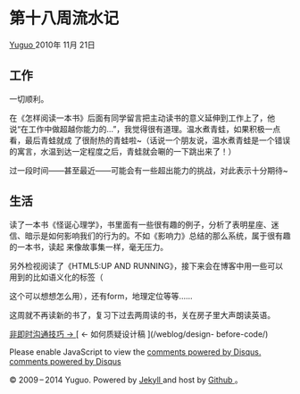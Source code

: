 #  第十八周流水记

[ Yuguo ](http://yuguo.us) 2010年 11月 21日

##  工作

一切顺利。

在《怎样阅读一本书》后面有同学留言把主动读书的意义延伸到工作上了，他说“在工作中做超越你能力的…”，我觉得很有道理。温水煮青蛙，如果积极一点看，最后青蛙就成
了很耐热的青蛙啦~（话说一个朋友说，温水煮青蛙是一个错误的寓言，水温到达一定程度之后，青蛙就会唰的一下跳出来了！）

过一段时间——甚至最近——可能会有一些超出能力的挑战，对此表示十分期待~

##  生活

读了一本书《怪诞心理学》，书里面有一些很有趣的例子，分析了表明星座、迷信、暗示是如何影响我们的行为的。不如《影响力》总结的那么系统，属于很有趣的一本书，读起
来像故事集一样，毫无压力。

另外检视阅读了《HTML5:UP AND
RUNNING》，接下来会在博客中用一些可以用到的比如语义化的标签（<hgroup>这个可以想想怎么用），还有form，地理定位等等……

这周就不再读新的书了，复习下过去两周读的书，关在房子里大声朗读英语。

[ 非即时沟通技巧 → ](/weblog/im-communicate-tricks/) [ ← 如何质疑设计稿 ](/weblog/design-
before-code/)

Please enable JavaScript to view the [ comments powered by Disqus.
](http://disqus.com/?ref_noscript) [ comments powered by  Disqus
](http://disqus.com)

© 2009 – 2014 Yuguo. Powered by [ Jekyll ](https://github.com/mojombo/jekyll)
and host by [ Github ](https://github.com/yuguo) 。

